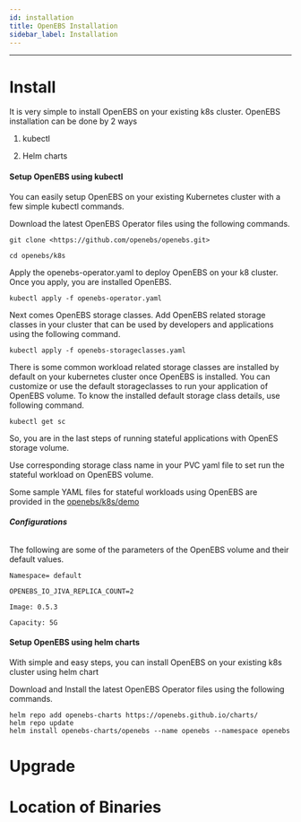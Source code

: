 ```yaml
---
id: installation
title: OpenEBS Installation
sidebar_label: Installation
---
```


------

Install
=========

It is very simple to install OpenEBS on your existing k8s cluster. OpenEBS installation can be done by 2 ways

1. kubectl  


2. Helm charts 



#### Setup OpenEBS using kubectl



You can easily setup OpenEBS on your existing Kubernetes cluster with a few simple kubectl commands.

Download the latest OpenEBS Operator files using the following commands.



```
git clone <https://github.com/openebs/openebs.git>

cd openebs/k8s
```



Apply the  openebs-operator.yaml to deploy OpenEBS on your k8 cluster. Once you apply, you are installed OpenEBS.



```
kubectl apply -f openebs-operator.yaml
```



Next comes OpenEBS storage classes. Add OpenEBS related storage classes in your cluster that can be used by developers and applications using the following command.



```
kubectl apply -f openebs-storageclasses.yaml
```



There is some common workload related storage classes are installed by default on your kubernetes cluster once OpenEBS is installed. You can customize or use the default storageclasses to run your application of OpenEBS volume. To know the installed default storage class details, use following command.



```
kubectl get sc
```



So, you are in the last steps of running stateful applications with OpenES storage volume.

Use corresponding storage class name in your PVC yaml file to set run the stateful workload on OpenEBS volume.

Some sample YAML files for stateful workloads using OpenEBS are provided in the [openebs/k8s/demo](https://docs.openebs.io/docs/openebs/k8s/demo)



###### **Configurations**

 The following are some of the parameters of the OpenEBS volume and their default values.  

```
Namespace= default

OPENEBS_IO_JIVA_REPLICA_COUNT=2

Image: 0.5.3

Capacity: 5G
```

 

#### Setup OpenEBS using helm charts



With simple and easy steps, you can install OpenEBS on your existing k8s cluster using helm chart

Download and Install the latest OpenEBS Operator files using the following commands.



```
helm repo add openebs-charts https://openebs.github.io/charts/
helm repo update
helm install openebs-charts/openebs --name openebs --namespace openebs
```


Upgrade
=========


Location of Binaries
======================












<!-- Hotjar Tracking Code for https://docs.openebs.io -->
<script>
   (function(h,o,t,j,a,r){
       h.hj=h.hj||function(){(h.hj.q=h.hj.q||[]).push(arguments)};
       h._hjSettings={hjid:785693,hjsv:6};
       a=o.getElementsByTagName('head')[0];
       r=o.createElement('script');r.async=1;
       r.src=t+h._hjSettings.hjid+j+h._hjSettings.hjsv;
       a.appendChild(r);
   })(window,document,'https://static.hotjar.com/c/hotjar-','.js?sv=');
</script>
